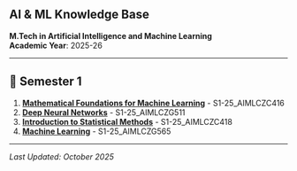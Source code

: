 ## AI & ML Knowledge Base

**M.Tech in Artificial Intelligence and Machine Learning**  
**Academic Year**: 2025-26

---

## 📖 Semester 1

1. **[Mathematical Foundations for Machine Learning](semester1/mathematical-foundations.md)** - S1-25_AIMLCZC416
2. **[Deep Neural Networks](semester1/deep-neural-networks.md)** - S1-25_AIMLCZG511
3. **[Introduction to Statistical Methods](semester1/statistical-methods.md)** - S1-25_AIMLCZC418
4. **[Machine Learning](semester1/machine-learning.md)** - S1-25_AIMLCZG565

---

*Last Updated: October 2025*
